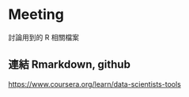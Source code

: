 # Meeting
討論用到的 R 相關檔案

## 連結 Rmarkdown, github
https://www.coursera.org/learn/data-scientists-tools
